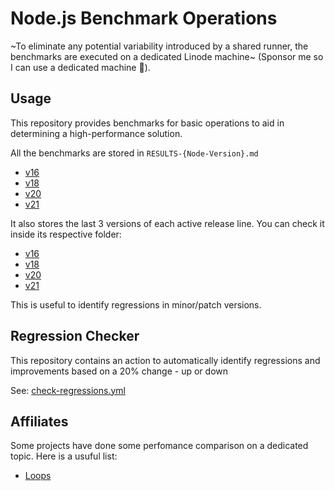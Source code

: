 # Node.js Benchmark Operations

~To eliminate any potential variability introduced by a shared runner,
the benchmarks are executed on a dedicated Linode machine~ (Sponsor me so I can use a dedicated machine 💚).

## Usage

This repository provides benchmarks for basic operations to aid in determining a high-performance solution.

All the benchmarks are stored in `RESULTS-{Node-Version}.md`

- [v16](./RESULTS-v16.md)
- [v18](./RESULTS-v18.md)
- [v20](./RESULTS-v20.md)
- [v21](./RESULTS-v21.md)

It also stores the last 3 versions of each active release line. You can check it inside its respective folder:

- [v16](./v16)
- [v18](./v18)
- [v20](./v20)
- [v21](./v21)

This is useful to identify regressions in minor/patch versions.

## Regression Checker

This repository contains an action to automatically identify regressions and improvements based on a 20% change - up or down

See: [check-regressions.yml](https://github.com/RafaelGSS/nodejs-bench-operations/actions/workflows/check_regressions.yml)

## Affiliates

Some projects have done some perfomance comparison on a dedicated topic.
Here is a usuful list:

- [Loops](https://github.com/simone-sanfratello/node-bench-iteration)
